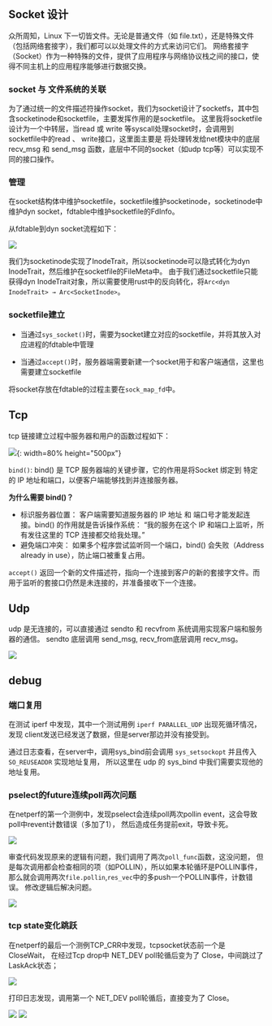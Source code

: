 ## Socket 设计

众所周知，Linux 下一切皆文件。无论是普通文件（如 file.txt），还是特殊文件（包括网络套接字），我们都可以以处理文件的方式来访问它们。
网络套接字（Socket）作为一种特殊的文件，提供了应用程序与网络协议栈之间的接口，使得不同主机上的应用程序能够进行数据交换。

### socket 与 文件系统的关联

为了通过统一的文件描述符操作socket，我们为socket设计了socketfs，其中包含socketinode和socketfile，主要发挥作用的是socketfile。
这里我将socketfile设计为一个中转层，当read 或 write 等syscall处理socket时，会调用到socketfile中的read 、 write接口，这里面主要是
将处理转发给net模块中的底层recv_msg 和 send_msg 函数，底层中不同的socket（如udp tcp等）可以实现不同的接口操作。

### 管理

在socket结构体中维护socketfile，socketfile维护socketinode，socketinode中维护dyn socket，fdtable中维护socketfile的FdInfo。

从fdtable到dyn socket流程如下：

![](./image/sockettable.png)


我们为socketinode实现了InodeTrait，所以socketinode可以隐式转化为dyn InodeTrait，然后维护在socketfile的FileMeta中。
由于我们通过socketfile只能获得dyn InodeTrait对象，所以需要使用rust中的反向转化，将`Arc<dyn InodeTrait> → Arc<SocketInode>`。

### socketfile建立

- 当通过`sys_socket()`时，需要为socket建立对应的socketfile，并将其放入对应进程的fdtable中管理

- 当通过`accept()`时，服务器端需要新建一个socket用于和客户端通信，这里也需要建立socketfile

将socket存放在fdtable的过程主要在`sock_map_fd`中。

## Tcp

tcp 链接建立过程中服务器和用户的函数过程如下：

![](./image/tcp.png){: width=80% height="500px"}

`bind()`: bind() 是 TCP 服务器端的关键步骤，它的作用是将 ​​Socket​​ 绑定到 ​​特定的 IP 地址和端口​​，以便客户端能够找到并连接服务器。

**为什么需要 bind()？​​**

- ​​标识服务器位置​​：
客户端需要知道服务器的 ​​IP 地址​​ 和 ​​端口号​​ 才能发起连接。bind() 的作用就是告诉操作系统：
​​“我的服务在这个 IP 和端口上监听，所有发往这里的 TCP 连接都交给我处理。”​​
​​
- 避免端口冲突​​：
如果多个程序尝试监听同一个端口，bind() 会失败（Address already in use），防止端口被重复占用。


`accept()` 返回一个新的文件描述符，指向一个连接到客户的新的套接字文件。而用于监听的套接口仍然是未连接的，并准备接收下一个连接。


## Udp

udp 是无连接的，可以直接通过 sendto 和 recvfrom 系统调用实现客户端和服务器的通信。
sendto 底层调用 send_msg, recv_from底层调用 recv_msg。

![](./image/udp.png)

## debug

### 端口复用

在测试 iperf 中发现，其中一个测试用例 `iperf PARALLEL_UDP` 出现死循环情况，发现
client发送已经发送了数据，但是server那边并没有接受到。

通过日志查看，在server中，调用sys_bind前会调用 `sys_setsockopt` 并且传入 `SO_REUSEADDR` 实现地址复用，
所以这里在 udp 的 sys_bind 中我们需要实现他的地址复用。

### pselect的future连续poll两次问题

在netperf的第一个测例中，发现pselect会连续poll两次pollin event，这会导致poll中revent计数错误（多加了1），
然后造成任务提前exit，导致卡死。

![](./image/net_pselect_poll.png)

审查代码发现原来的逻辑有问题，我们调用了两次`poll_func`函数，这没问题，
但是每次调用都会检查相同的项（如POLLIN），所以如果本轮循环是POLLIN事件，
那么就会调用两次`file.pollin`,`res_vec`中的多push一个POLLIN事件，计数错误。
修改逻辑后解决问题。

![](./image/poll_func.png)

### tcp state变化跳跃

在netperf的最后一个测例TCP_CRR中发现，tcpsocket状态前一个是 CloseWait，
在经过Tcp drop中 NET_DEV poll轮循后变为了 Close，中间跳过了 LaskAck状态；

![](./image/tcpstate.png)

打印日志发现，调用第一个 NET_DEV poll轮循后，直接变为了 Close。

![](./image/tcpstatefind.png)
![](./image/tcpstatelog.png)